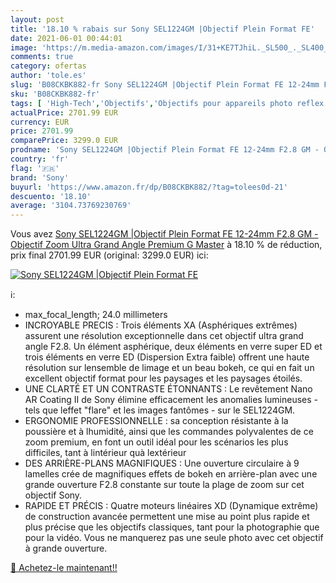 ```yaml
---
layout: post
title: '18.10 % rabais sur Sony SEL1224GM |Objectif Plein Format FE'
date: 2021-06-01 00:44:01
image: 'https://m.media-amazon.com/images/I/31+KE7TJhiL._SL500_._SL400_.jpg'
comments: true
category: ofertas
author: 'tole.es'
slug: 'B08CKBK882-fr Sony SEL1224GM |Objectif Plein Format FE 12-24mm F2.8 GM -...'
sku: 'B08CKBK882-fr'
tags: [ 'High-Tech','Objectifs','Objectifs pour appareils photo reflex et hybrides','Objectifs pour reflex','Photo et caméscopes','sony', ]
actualPrice: 2701.99 EUR
currency: EUR
price: 2701.99
comparePrice: 3299.0 EUR
prodname: 'Sony SEL1224GM |Objectif Plein Format FE 12-24mm F2.8 GM - Objectif Zoom Ultra Grand Angle Premium G Master'
country: 'fr'
flag: '🇫🇷'
brand: 'Sony'
buyurl: 'https://www.amazon.fr/dp/B08CKBK882/?tag=tolees0d-21'
descuento: '18.10'
average: '3104.73769230769'
---
```


Vous avez [Sony SEL1224GM |Objectif Plein Format FE 12-24mm F2.8 GM - Objectif Zoom Ultra Grand Angle Premium G Master](https://www.amazon.fr/dp/B08CKBK882/?tag=tolees0d-21)  à  18.10 % de réduction, prix final  2701.99 EUR (original: 3299.0 EUR) ici:

[![Sony SEL1224GM |Objectif Plein Format FE](https://m.media-amazon.com/images/I/31+KE7TJhiL._SL500_._SL400_.jpg)](https://www.amazon.fr/dp/B08CKBK882/?tag=tolees0d-21)

ℹ️:

- max_focal_length; 24.0 millimeters
- INCROYABLE PRECIS : Trois éléments XA (Asphériques extrêmes) assurent une résolution exceptionnelle dans cet objectif ultra grand angle F2.8. Un élément asphérique, deux éléments en verre super ED et trois éléments en verre ED (Dispersion Extra faible) offrent une haute résolution sur lensemble de limage et un beau bokeh, ce qui en fait un excellent objectif format pour les paysages et les paysages étoilés.
- UNE CLARTÉ ET UN CONTRASTE ÉTONNANTS : Le revêtement Nano AR Coating II de Sony élimine efficacement les anomalies lumineuses - tels que leffet "flare" et les images fantômes - sur le SEL1224GM.
- ERGONOMIE PROFESSIONNELLE : sa conception résistante à la poussière et à lhumidité, ainsi que les commandes polyvalentes de ce zoom premium, en font un outil idéal pour les scénarios les plus difficiles, tant à lintérieur quà lextérieur
- DES ARRIÈRE-PLANS MAGNIFIQUES : Une ouverture circulaire à 9 lamelles crée de magnifiques effets de bokeh en arrière-plan avec une grande ouverture F2.8 constante sur toute la plage de zoom sur cet objectif Sony.
- RAPIDE ET PRÉCIS : Quatre moteurs linéaires XD (Dynamique extrême) de construction avancée permettent une mise au point plus rapide et plus précise que les objectifs classiques, tant pour la photographie que pour la vidéo. Vous ne manquerez pas une seule photo avec cet objectif à grande ouverture.

[🛒 Achetez-le maintenant!!](https://www.amazon.fr/dp/B08CKBK882/?tag=tolees0d-21)
